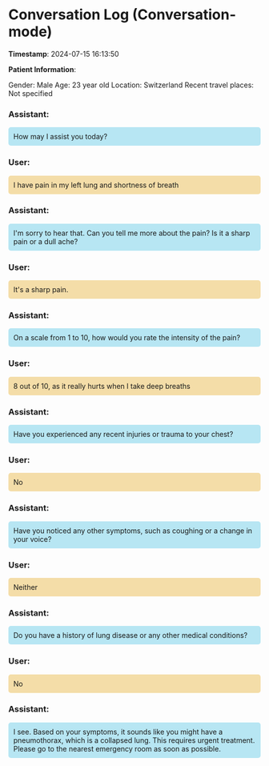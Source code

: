 # Conversation Log (Conversation-mode)

**Timestamp**: 2024-07-15 16:13:50

**Patient Information**:

Gender: Male
Age: 23 year old
Location: Switzerland
Recent travel places: Not specified


### Assistant:

<div style="background-color: #B7E6F3; padding: 10px; border-radius: 5px;">
How may I assist you today?
</div>

### User:

<div style="background-color: #F4DDA8; padding: 10px; border-radius: 5px;">
I have pain in my left lung and shortness of breath
</div>

### Assistant:

<div style="background-color: #B7E6F3; padding: 10px; border-radius: 5px;">
I'm sorry to hear that. Can you tell me more about the pain? Is it a sharp pain or a dull ache?
</div>

### User:

<div style="background-color: #F4DDA8; padding: 10px; border-radius: 5px;">
It's a sharp pain.
</div>

### Assistant:

<div style="background-color: #B7E6F3; padding: 10px; border-radius: 5px;">
On a scale from 1 to 10, how would you rate the intensity of the pain?
</div>

### User:

<div style="background-color: #F4DDA8; padding: 10px; border-radius: 5px;">
8 out of 10, as it really hurts when I take deep breaths
</div>

### Assistant:

<div style="background-color: #B7E6F3; padding: 10px; border-radius: 5px;">
Have you experienced any recent injuries or trauma to your chest?
</div>

### User:

<div style="background-color: #F4DDA8; padding: 10px; border-radius: 5px;">
No
</div>

### Assistant:

<div style="background-color: #B7E6F3; padding: 10px; border-radius: 5px;">
Have you noticed any other symptoms, such as coughing or a change in your voice?
</div>

### User:

<div style="background-color: #F4DDA8; padding: 10px; border-radius: 5px;">
Neither
</div>

### Assistant:

<div style="background-color: #B7E6F3; padding: 10px; border-radius: 5px;">
Do you have a history of lung disease or any other medical conditions?
</div>

### User:

<div style="background-color: #F4DDA8; padding: 10px; border-radius: 5px;">
No
</div>

### Assistant:

<div style="background-color: #B7E6F3; padding: 10px; border-radius: 5px;">
I see. Based on your symptoms, it sounds like you might have a pneumothorax, which is a collapsed lung. This requires urgent treatment. Please go to the nearest emergency room as soon as possible.
</div>

